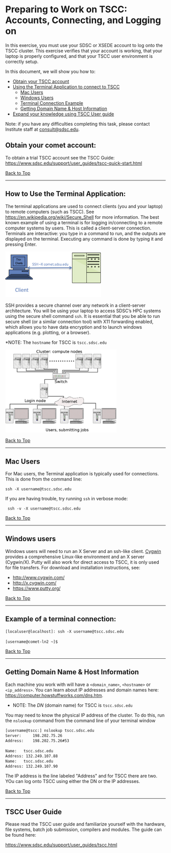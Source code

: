 # Preparing to Work on TSCC: Accounts,  Connecting, and Logging on


[//]: # " Comment example "

[//]: # ( Comment2 )

In this exercise, you must use your SDSC or XSEDE account to log onto the TSCC cluster. This exercise verifies that your account is working, that your laptop is properly configured, and that your TSCC user environment is correctly setup.

<a name="top">In this document, we will show you how to:
    
* [Obtain your TSCC account](#obtain-your-tscc-account)
* [Using the Terminal Application to connect to TSCC](#term-app)
    - [Mac Users](#term-app-mac-users)
    - [Windows Users](#term-app-windows-users)
    - [Terminal Connection Example](#term-app-example)
    - [Getting Domain Name & Host Information](#term-app-dn-info)
* [Expand your knowledge using TSCC User guide](#tscc-user-guide)

Note: if you have any difficulties completing this task, please contact Institute staff at <consult@sdsc.edu>.

## <a name="obtain-your-comet-account"></a>Obtain your comet account:

To obtain a trial TSCC account see the TSCC Guide:  https://www.sdsc.edu/support/user_guides/tscc-quick-start.html

[Back to Top](#top)
<hr>

## <a name="term-app"></a>How to Use the Terminal Application:

The terminal applications are used to connect clients (you and your laptop) to remote computers (such as TSCC). See https://en.wikipedia.org/wiki/Secure_Shell for more information. The best known example of using a terminal is for logging in/connecting to a remote computer systems by users. This is called a client-server connection. Terminals are interactive: you type in a command to run, and the outputs are displayed on the terminal. Executing any command is done by typing it and pressing Enter.

<img src="ssh-login-comet.png" alt="SSH Connection" width="300px" />

SSH provides a secure channel over any network in a client-server architecture. You will be using your laptop to access SDSC’s HPC systems using the secure shell command `ssh`. It is essential that you be able to run secure shell (or a similar connection tool) with X11 forwarding enabled, which allows you to have data encryption and to launch windows applications (e.g. plotting, or a browser).

*NOTE: The `hostname` for TSCC is `tscc.sdsc.edu`

<img src="cluster-connection-diagram.png" alt="SSH Connection" width="350px" />

[Back to Top](#top)
<hr>

## <a name="term-app-mac-users"></a>Mac Users
For Mac users, the Terminal application is typically used for connections. This is done from the command line:

    ssh -X username@tscc.sdsc.edu

 If you are having trouble, try running `ssh` in verbose mode:

     ssh -v -X username@tscc.sdsc.edu


[Back to Top](#top)
<hr>

## <a name="term-app-windows-users"></a>Windows users
Windows users will need to run an X Server and an ssh-like client. [Cygwin](https://www.cygwin.com) provides a comprehensive Linux-like environment and an X server (Cygwin/X). Putty will also work for direct access to TSCC, it is only used for file transfers. For download and installation instructions, see:

* http://www.cygwin.com/
* http://x.cygwin.com/
* https://www.putty.org/

[Back to Top](#top)
<hr>

## <a name="term-app-example"></a>Example of a terminal connection:
```
[localuser@localhost]: ssh -X username@tscc.sdsc.edu

[username@comet-ln2 ~]$
```

[Back to Top](#top)
<hr>

## <a name="term-app-dn-info"></a>Getting Domain Name & Host Information
Each machine you work with will have a `<domain_name>`,  `<hostname>` or `<ip_address>`. You can learn about IP addresses and domain names here: https://computer.howstuffworks.com/dns.htm.

* NOTE: The *DN* (domain name) for TSCC is    `tscc.sdsc.edu`

You may need to know the physical IP address of the cluster. To do this, run the `nslookup` command from the command line of your terminal window
```
[username@tscc:] nslookup tscc.sdsc.edu
Server:		198.202.75.26
Address:	198.202.75.26#53

Name:	tscc.sdsc.edu
Address: 132.249.107.88
Name:	tscc.sdsc.edu
Address: 132.249.107.90

```

The IP address is the  line labeled "Address" and for TSCC there are two. YOu can log onto TSCC using either the DN or the IP addresses.

[Back to Top](#top)

<hr>

## TSCC User Guide

Please read the TSCC user guide and familiarize yourself with the hardware, file systems, batch job submission, compilers and modules. The guide can be found here:

https://www.sdsc.edu/support/user_guides/tscc.html
